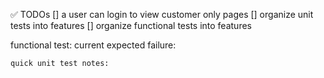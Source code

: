 ✅ TODOs
[] a user can login to view customer only pages
[] organize unit tests into features
[] organize functional tests into features

functional test:
    current expected failure:



    quick unit test notes:


    
